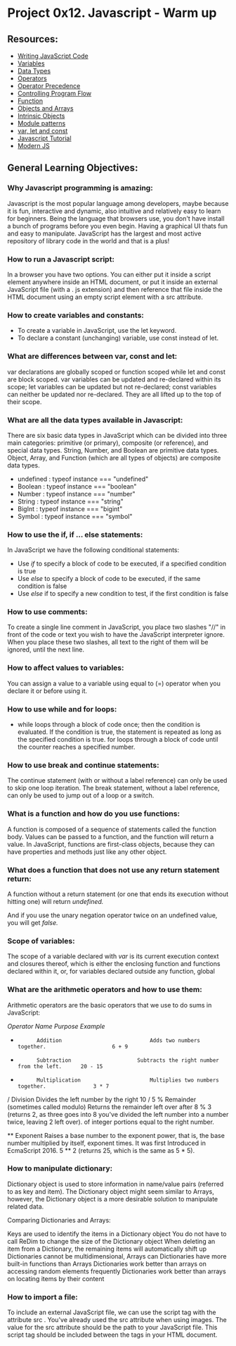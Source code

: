 # 		Project 0x12. Javascript - Warm up

## Resources:

* [Writing JavaScript Code](https://intranet.hbtn.io/rltoken/OdMLtl6Y9mpQkaoEqJCRSg)
* [Variables](https://intranet.hbtn.io/rltoken/iE6zaLw7pybp648IfRmk5Q)
* [Data Types](https://intranet.hbtn.io/rltoken/4td1BbZAYn4Dldi6k0CY7A)
* [Operators](https://intranet.hbtn.io/rltoken/OdMLtl6Y9mpQkaoEqJCRSg)
* [Operator Precedence](https://intranet.hbtn.io/rltoken/ALCoiVRvxmsjdqCUdWC_lg)
* [Controlling Program Flow](https://intranet.hbtn.io/rltoken/Nlfhdy6Thyu_WgtBSqoAUw)
* [Function](https://intranet.hbtn.io/rltoken/Ta66PZ6_16K3q99oELvjkQ)
* [Objects and Arrays](https://intranet.hbtn.io/rltoken/osu583B5jskDVwmcm50-NQ)
* [Intrinsic Objects](https://intranet.hbtn.io/rltoken/osu583B5jskDVwmcm50-NQ)
* [Module patterns](https://intranet.hbtn.io/rltoken/mduSK-WOoRe6WohU1p2zZQ)
* [var, let and const](https://intranet.hbtn.io/rltoken/kNWuHjyUvjr74wU2hBqd_A)
* [Javascript Tutorial](https://intranet.hbtn.io/rltoken/qkp1hdLiI8DJje88bxcL6w)
* [Modern JS](https://intranet.hbtn.io/rltoken/ieSajamJQ-Nv3XzcS_d5lA)



## General Learning Objectives:

### Why Javascript programming is amazing:
Javascript is the most popular language among developers, maybe because it is fun, interactive and dynamic, also intuitive and relatively easy to learn for beginners.  Being the language that browsers use, you don't have install a bunch of programs before you even begin. Having  a graphical UI thats fun and easy to manipulate. JavaScript has the largest and most active repository of library code in the world and that is a plus! 

### How to run a Javascript script:
In a browser you have two options. You can either put it inside a script element anywhere inside an HTML document, or put it inside an external JavaScript file (with a . js extension) and then reference that file inside the HTML document using an empty script element with a src attribute.

### How to create variables and constants:
- To create a variable in JavaScript, use the let keyword.
- To declare a constant (unchanging) variable, use const instead of let.

### What are differences between var, const and let:
var declarations are globally scoped or function scoped while let and const are block scoped. var variables can be updated and re-declared within its scope; let variables can be updated but not re-declared; const variables can neither be updated nor re-declared. They are all lifted up  to the top of their scope.

### What are all the data types available in Javascript:
There are six basic data types in JavaScript which can be divided into three main categories: primitive (or primary), composite (or reference), and special data types. String, Number, and Boolean are primitive data types. Object, Array, and Function (which are all types of objects) are composite data types.
- undefined : typeof instance === "undefined"
- Boolean : typeof instance === "boolean"
- Number : typeof instance === "number"
- String : typeof instance === "string"
- BigInt : typeof instance === "bigint"
- Symbol : typeof instance === "symbol"

### How to use the if, if ... else statements:
In JavaScript we have the following conditional statements:

- Use *if* to specify a block of code to be executed, if a specified condition is true
- Use *else* to specify a block of code to be executed, if the same condition is false
- Use *else* if to specify a new condition to test, if the first condition is false

### How to use comments:
To create a single line comment in JavaScript, you place two slashes "//" in front of the code or text you wish to have the JavaScript interpreter ignore. When you place these two slashes, all text to the right of them will be ignored, until the next line.

### How to affect values to variables:
You can assign a value to a variable using equal to (=) operator when you declare it or before using it.

### How to use while and for loops:
- while loops through a block of code once; then the condition is evaluated. If the condition is true, the statement is repeated as long as the specified condition is true. for  loops through a block of code until the counter reaches a specified number.

### How to use break and continue statements:
The continue statement (with or without a label reference) can only be used to skip one loop iteration. The break statement, without a label reference, can only be used to jump out of a loop or a switch.

### What is a function and how do you use functions:
A function is composed of a sequence of statements called the function body. Values can be passed to a function, and the function will return a value. In JavaScript, functions are first-class objects, because they can have properties and methods just like any other object.

### What does a function that does not use any return statement return:
A function without a return statement (or one that ends its execution without hitting one) will return *undefined.*

And if you use the unary negation operator twice on an undefined value, you will get *false.*

### Scope of variables:
The scope of a variable declared with *var* is its current execution context and closures thereof, which is either the enclosing function and functions declared within it, or, for variables declared outside any function, global

### What are the arithmetic operators and how to use them:
Arithmetic operators are the basic operators that we use to do sums in JavaScript:

*Operator*	*Name*                  	    *Purpose*	                                   *Example*
+	        Addition                            Adds two numbers together.	                   6 + 9
-	        Subtraction	                    Subtracts the right number from the left.      20 - 15
*	        Multiplication	                    Multiplies two numbers together.	           3 * 7
/	        Division	                    Divides the left number by the right           10 / 5
%	        Remainder (sometimes called modulo) Returns the remainder left over after          8 % 3 (returns 2, as three goes into 8 
                                                    you've divided the left number into a number   twice, leaving 2 left over).
                                                    of integer portions equal to the right number. 

**	       Exponent	                            Raises a base number to the exponent power, 
                                                    that is, the base number multiplied by itself, 
                                                    exponent times. It was first Introduced in 
                                                    EcmaScript 2016.	                            5 ** 2 (returns 25, which is the same                                                                                                     as 5 * 5).

### How to manipulate dictionary:
Dictionary object is used to store information in name/value pairs (referred to as key and item). The Dictionary object might seem similar to Arrays, however, the Dictionary object is a more desirable solution to manipulate related data.

Comparing Dictionaries and Arrays:

Keys are used to identify the items in a Dictionary object
You do not have to call ReDim to change the size of the Dictionary object
When deleting an item from a Dictionary, the remaining items will automatically shift up
Dictionaries cannot be multidimensional, Arrays can
Dictionaries have more built-in functions than Arrays
Dictionaries work better than arrays on accessing random elements frequently
Dictionaries work better than arrays on locating items by their content

### How to import a file:
To include an external JavaScript file, we can use the script tag with the attribute src . You've already used the src attribute when using images. The value for the src attribute should be the path to your JavaScript file. This script tag should be included between the <head> tags in your HTML document.

